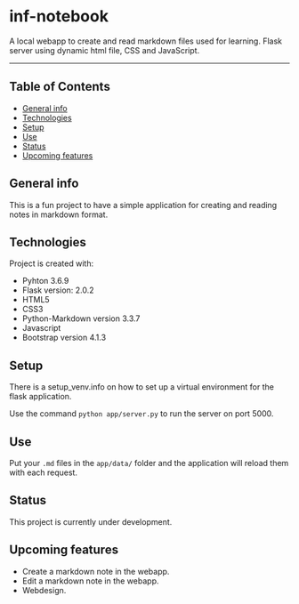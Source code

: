 # inf-notebook
A local webapp to create and read markdown files used for learning.
Flask server using dynamic html file, CSS and JavaScript.

---

## Table of Contents
* [General info](#general-info)
* [Technologies](#technologies)
* [Setup](#setup)
* [Use](#use)
* [Status](#status)
* [Upcoming features](#upcoming-features)

## General info
This is a fun project to have a simple application for creating and reading notes in markdown format. 
 
## Technologies
Project is created with:
* Pyhton 3.6.9
* Flask version: 2.0.2
* HTML5
* CSS3
* Python-Markdown version 3.3.7
* Javascript
* Bootstrap version 4.1.3

## Setup
There is a setup_venv.info on how to set up a virtual environment for the flask application.

Use the command `python app/server.py` to run the server on port 5000.

## Use
Put your `.md` files in the `app/data/` folder and the application will reload them with each request.

## Status
This project is currently under development.

## Upcoming features
* Create a markdown note in the webapp.
* Edit a markdown note in the webapp.
* Webdesign.
